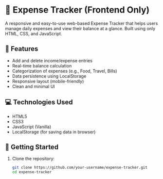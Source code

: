 # 💸 Expense Tracker (Frontend Only)

A responsive and easy-to-use web-based Expense Tracker that helps users manage daily expenses and view their balance at a glance. Built using only HTML, CSS, and JavaScript.

## 🧰 Features

- Add and delete income/expense entries
- Real-time balance calculation
- Categorization of expenses (e.g., Food, Travel, Bills)
- Data persistence using LocalStorage
- Responsive layout (mobile-friendly)
- Clean and minimal UI

## 💻 Technologies Used

- HTML5
- CSS3
- JavaScript (Vanilla)
- LocalStorage (for saving data in browser)

## 🚀 Getting Started

1. Clone the repository:
   ```bash
   git clone https://github.com/your-username/expense-tracker.git
   cd expense-tracker
